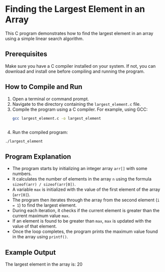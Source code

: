 # Finding the Largest Element in an Array

This C program demonstrates how to find the largest element in an array using a simple linear search algorithm.

## Prerequisites

Make sure you have a C compiler installed on your system. If not, you can download and install one before compiling and running the program.

## How to Compile and Run

1. Open a terminal or command prompt.
2. Navigate to the directory containing the `largest_element.c` file.
3. Compile the program using a C compiler. For example, using GCC:
   ```bash
   gcc largest_element.c -o largest_element
 
1. Run the compiled program:
 ```
./largest_element
 ```
## Program Explanation

- The program starts by initializing an integer array `arr[]` with some numbers.
- It calculates the number of elements in the array `n` using the formula `sizeof(arr) / sizeof(arr[0])`.
- A variable `max` is initialized with the value of the first element of the array (`arr[0]`).
- The program then iterates through the array from the second element (`i = 1`) to find the largest element.
- During each iteration, it checks if the current element is greater than the current maximum value `max`.
- If an element is found to be greater than `max`, `max` is updated with the value of that element.
- Once the loop completes, the program prints the maximum value found in the array using `printf()`.

## Example Output

The largest element in the array is: 20
